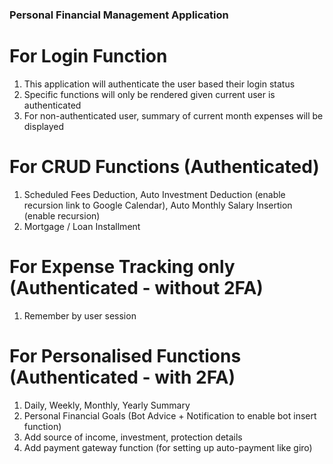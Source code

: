 ### Personal Financial Management Application ###

# For Login Function
1. This application will authenticate the user based their login status
2. Specific functions will only be rendered given current user is authenticated
3. For non-authenticated user, summary of current month expenses will be displayed

# For CRUD Functions (Authenticated)
1. Scheduled Fees Deduction, Auto Investment Deduction (enable recursion link to Google Calendar), Auto Monthly Salary Insertion (enable recursion)
2. Mortgage / Loan Installment

# For Expense Tracking only (Authenticated - without 2FA)
1. Remember by user session

# For Personalised Functions (Authenticated - with 2FA)
1. Daily, Weekly, Monthly, Yearly Summary
2. Personal Financial Goals (Bot Advice + Notification to enable bot insert function)
3. Add source of income, investment, protection details
4. Add payment gateway function (for setting up auto-payment like giro)



